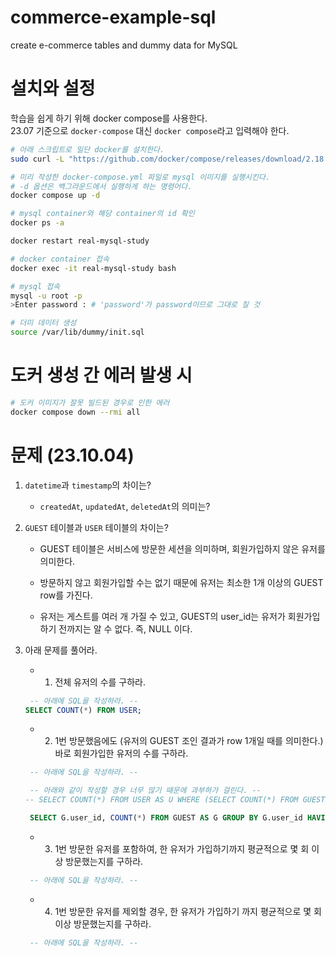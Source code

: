 # commerce-example-sql

create e-commerce tables and dummy data for MySQL

# 설치와 설정

학습을 쉽게 하기 위해 docker compose를 사용한다.  
23.07 기준으로 `docker-compose` 대신 `docker compose`라고 입력해야 한다.

```bash
# 아래 스크립트로 일단 docker를 설치한다.
sudo curl -L "https://github.com/docker/compose/releases/download/2.18.1/docker-compose-$(uname -s)-$(uname -m)" -o /usr/local/bin/docker-compose
```

```bash
# 미리 작성한 docker-compose.yml 파일로 mysql 이미지를 실행시킨다.
# -d 옵션은 백그라운드에서 실행하게 하는 명령어다.
docker compose up -d

# mysql container와 해당 container의 id 확인
docker ps -a

docker restart real-mysql-study

# docker container 접속
docker exec -it real-mysql-study bash

# mysql 접속
mysql -u root -p
>Enter password : # 'password'가 password이므로 그대로 칠 것

# 더미 데이터 생성
source /var/lib/dummy/init.sql

```

# 도커 생성 간 에러 발생 시

```bash
# 도커 이미지가 잘못 빌드된 경우로 인한 에러
docker compose down --rmi all
```

# 문제 (23.10.04)

1. `datetime`과 `timestamp`의 차이는?

   - `createdAt`, `updatedAt`, `deletedAt`의 의미는?

2. `GUEST` 테이블과 `USER` 테이블의 차이는?

   - GUEST 테이블은 서비스에 방문한 세션을 의미하며, 회원가입하지 않은 유저를 의미한다.

   - 방문하지 않고 회원가입할 수는 없기 때문에 유저는 최소한 1개 이상의 GUEST row를 가진다.

   - 유저는 게스트를 여러 개 가질 수 있고, GUEST의 user_id는 유저가 회원가입하기 전까지는 알 수 없다. 즉, NULL 이다.

3. 아래 문제를 풀어라.

   - 1. 전체 유저의 수를 구하라.

   ```sql
    -- 아래에 SQL을 작성하라. --
   SELECT COUNT(*) FROM USER;
   ```

   - 2. 1번 방문했음에도 (유저의 GUEST 조인 결과가 row 1개일 때를 의미한다.) 바로 회원가입한 유저의 수를 구하라.

   ```sql
    -- 아래에 SQL을 작성하라. --

   	-- 아래와 같이 작성할 경우 너무 많기 때문에 과부하가 걸린다. --
   -- SELECT COUNT(*) FROM USER AS U WHERE (SELECT COUNT(*) FROM GUEST AS G WHERE G.user_id = U.id) = 1;--

    SELECT G.user_id, COUNT(*) FROM GUEST AS G GROUP BY G.user_id HAVING COUNT(*) = 1;
   ```

   - 3. 1번 방문한 유저를 포함하여, 한 유저가 가입하기까지 평균적으로 몇 회 이상 방문했는지를 구하라.

   ```sql
    -- 아래에 SQL을 작성하라. --

   ```

   - 4. 1번 방문한 유저를 제외할 경우, 한 유저가 가입하기 까지 평균적으로 몇 회 이상 방문했는지를 구하라.

   ```sql
    -- 아래에 SQL을 작성하라. --

   ```
